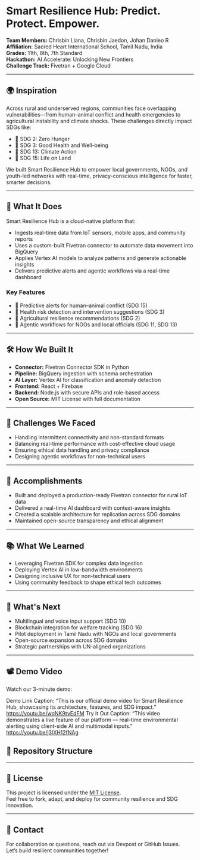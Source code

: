 # Smart Resilience Hub: Predict. Protect. Empower.

**Team Members:** Chrisbin Liana, Chrisbin Jaedon, Johan Danieo R  
**Affiliation:** Sacred Heart International School, Tamil Nadu, India  
**Grades:** 11th, 8th, 7th Standard  
**Hackathon:** AI Accelerate: Unlocking New Frontiers  
**Challenge Track:** Fivetran + Google Cloud

---

## 🌍 Inspiration

Across rural and underserved regions, communities face overlapping vulnerabilities—from human–animal conflict and health emergencies to agricultural instability and climate shocks. These challenges directly impact SDGs like:

- 🥗 SDG 2: Zero Hunger  
- 🏥 SDG 3: Good Health and Well-being  
- 🌱 SDG 13: Climate Action  
- 🐘 SDG 15: Life on Land  

We built Smart Resilience Hub to empower local governments, NGOs, and youth-led networks with real-time, privacy-conscious intelligence for faster, smarter decisions.

---

## 🚀 What It Does

Smart Resilience Hub is a cloud-native platform that:

- Ingests real-time data from IoT sensors, mobile apps, and community reports  
- Uses a custom-built Fivetran connector to automate data movement into BigQuery  
- Applies Vertex AI models to analyze patterns and generate actionable insights  
- Delivers predictive alerts and agentic workflows via a real-time dashboard

### Key Features

- 🐾 Predictive alerts for human–animal conflict (SDG 15)  
- 🏥 Health risk detection and intervention suggestions (SDG 3)  
- 🌾 Agricultural resilience recommendations (SDG 2)  
- 🧭 Agentic workflows for NGOs and local officials (SDG 11, SDG 13)

---

## 🛠️ How We Built It

- **Connector:** Fivetran Connector SDK in Python  
- **Pipeline:** BigQuery ingestion with schema orchestration  
- **AI Layer:** Vertex AI for classification and anomaly detection  
- **Frontend:** React + Firebase  
- **Backend:** Node.js with secure APIs and role-based access  
- **Open Source:** MIT License with full documentation

---

## 🧩 Challenges We Faced

- Handling intermittent connectivity and non-standard formats  
- Balancing real-time performance with cost-effective cloud usage  
- Ensuring ethical data handling and privacy compliance  
- Designing agentic workflows for non-technical users

---

## 🏅 Accomplishments

- Built and deployed a production-ready Fivetran connector for rural IoT data  
- Delivered a real-time AI dashboard with context-aware insights  
- Created a scalable architecture for replication across SDG domains  
- Maintained open-source transparency and ethical alignment

---

## 📚 What We Learned

- Leveraging Fivetran SDK for complex data ingestion  
- Deploying Vertex AI in low-bandwidth environments  
- Designing inclusive UX for non-technical users  
- Using community feedback to shape ethical tech outcomes

---

## 🔮 What's Next

- Multilingual and voice input support (SDG 10)  
- Blockchain integration for welfare tracking (SDG 16)  
- Pilot deployment in Tamil Nadu with NGOs and local governments  
- Open-source expansion across SDG domains  
- Strategic partnerships with UN-aligned organizations

---

## 📽️ Demo Video

Watch our 3-minute demo: 

Demo Link Caption:
“This is our official demo video for Smart Resilience Hub, showcasing its architecture, features, and SDG impact.”
https://youtu.be/wqNK9tvEdFM
Try It Out Caption:
“This video demonstrates a live feature of our platform — real-time environmental alerting using client-side AI and multimodal inputs.”
https://youtu.be/j3lXH12fNAg



## 📂 Repository Structure

---

## 📄 License

This project is licensed under the [MIT License](LICENSE).  
Feel free to fork, adapt, and deploy for community resilience and SDG innovation.

---

## 🤝 Contact

For collaboration or questions, reach out via Devpost or GitHub Issues.  
Let’s build resilient communities together!
